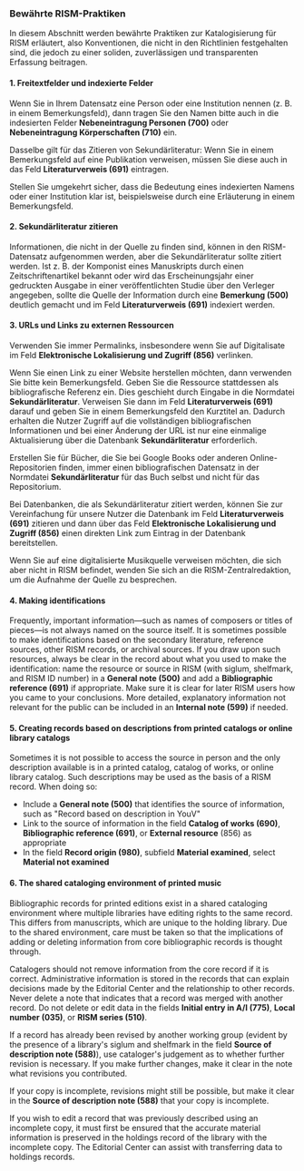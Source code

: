 ### Bewährte RISM-Praktiken

In diesem Abschnitt werden bewährte Praktiken zur Katalogisierung für RISM erläutert, also Konventionen, die nicht in den Richtlinien festgehalten sind, die jedoch zu einer soliden, zuverlässigen und transparenten Erfassung beitragen.

#### 1. Freitextfelder und indexierte Felder

Wenn Sie in Ihrem Datensatz eine Person oder eine Institution nennen (z. B. in einem Bemerkungsfeld), dann tragen Sie den Namen bitte auch in die indesierten Felder **Nebeneintragung Personen (700)** oder **Nebeneintragung Körperschaften (710)** ein.

Dasselbe gilt für das Zitieren von Sekundärliteratur: Wenn Sie in einem Bemerkungsfeld auf eine Publikation verweisen, müssen Sie diese auch in das Feld **Literaturverweis (691)** eintragen.

Stellen Sie umgekehrt sicher, dass die Bedeutung eines indexierten Namens oder einer Institution klar ist, beispielsweise durch eine Erläuterung in einem Bemerkungsfeld.

#### 2. Sekundärliteratur zitieren

Informationen, die nicht in der Quelle zu finden sind, können in den RISM-Datensatz aufgenommen werden, aber die Sekundärliteratur sollte zitiert werden. Ist z. B. der Komponist eines Manuskripts durch einen Zeitschriftenartikel bekannt oder wird das Erscheinungsjahr einer gedruckten Ausgabe in einer veröffentlichten Studie über den Verleger angegeben, sollte die Quelle der Information durch eine **Bemerkung (500)** deutlich gemacht und im Feld **Literaturverweis (691)** indexiert werden.

#### 3. URLs und Links zu externen Ressourcen

Verwenden Sie immer Permalinks, insbesondere wenn Sie auf Digitalisate im Feld **Elektronische Lokalisierung und Zugriff (856)** verlinken.

Wenn Sie einen Link zu einer Website herstellen möchten, dann verwenden Sie bitte kein Bemerkungsfeld. Geben Sie die Ressource stattdessen als bibliografische Referenz ein. Dies geschieht durch Eingabe in die Normdatei **Sekundärliteratur**. Verweisen Sie dann im Feld **Literaturverweis (691)** darauf und geben Sie in einem Bemerkungsfeld den Kurztitel an. Dadurch erhalten die Nutzer Zugriff auf die vollständigen bibliografischen Informationen und bei einer Änderung der URL ist nur eine einmalige Aktualisierung über die Datenbank **Sekundärliteratur** erforderlich.

Erstellen Sie für Bücher, die Sie bei Google Books oder anderen Online-Repositorien finden, immer einen bibliografischen Datensatz in der Normdatei **Sekundärliteratur** für das Buch selbst und nicht für das Repositorium.

Bei Datenbanken, die als Sekundärliteratur zitiert werden, können Sie zur Vereinfachung für unsere Nutzer die Datenbank im Feld **Literaturverweis (691)** zitieren und dann über das Feld **Elektronische Lokalisierung und Zugriff (856)** einen direkten Link zum Eintrag in der Datenbank bereitstellen.

Wenn Sie auf eine digitalisierte Musikquelle verweisen möchten, die sich aber nicht in RISM befindet, wenden Sie sich an die RISM-Zentralredaktion, um die Aufnahme der Quelle zu besprechen.

#### 4. Making identifications

Frequently, important information—such as names of composers or titles of pieces—is not always named on the source itself. It is sometimes possible to make identifications based on the secondary literature, reference sources, other RISM records, or archival sources. If you draw upon such resources, always be clear in the record about what you used to make the identification: name the resource or source in RISM (with siglum, shelfmark, and RISM ID number) in a **General note (500)** and add a **Bibliographic reference (691)** if appropriate. Make sure it is clear for later RISM users how you came to your conclusions. More detailed, explanatory information not relevant for the public can be included in an **Internal note (599)** if needed.

#### 5. Creating records based on descriptions from printed catalogs or online library catalogs

Sometimes it is not possible to access the source in person and the only description available is in a printed catalog, catalog of works, or online library catalog. Such descriptions may be used as the basis of a RISM record. When doing so:

- Include a **General note (500)** that identifies the source of information, such as "Record based on description in YouV"
- Link to the source of information in the field **Catalog of works (690)**, **Bibliographic reference (691)**, or **External resource** (856) as appropriate
- In the field **Record origin (980)**, subfield **Material examined**, select **Material not examined**

#### 6. The shared cataloging environment of printed music

Bibliographic records for printed editions exist in a shared cataloging environment where multiple libraries have editing rights to the same record. This differs from manuscripts, which are unique to the holding library. Due to the shared environment, care must be taken so that the implications of adding or deleting information from core bibliographic records is thought through.

Catalogers should not remove information from the core record if it is correct. Administrative information is stored in the records that can explain decisions made by the Editorial Center and the relationship to other records. Never delete a note that indicates that a record was merged with another record. Do not delete or edit data in the fields **Initial entry in A/I (775)**, **Local number (035)**, or **RISM series (510)**.

If a record has already been revised by another working group (evident by the presence of a library's siglum and shelfmark in the field **Source of description note (588)**), use cataloger's judgement as to whether further revision is necessary. If you make further changes, make it clear in the note what revisions you contributed.

If your copy is incomplete, revisions might still be possible, but make it clear in the **Source of description note (588)** that your copy is incomplete.

If you wish to edit a record that was previously described using an incomplete copy, it must first be ensured that the accurate material information is preserved in the holdings record of the library with the incomplete copy. The Editorial Center can assist with transferring data to holdings records.
